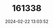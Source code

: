 ---
title: "161338"
category: "Beringraja cortezensis"
draft: false
date: 2024-02-22 13:03:52
languages:
  English: ["Cortez Skate"]
---